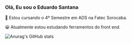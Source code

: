 ### Olá, Eu sou o Eduardo Santana


📖 Estou cursando o 4º Semestre em ADS na Fatec Sorocaba.

😀 Atualmente estou estudando ferramentos do front end.

![Anurag's GitHub stats](https://github-readme-stats.vercel.app/api?username=edusantanaw&show_icons=true&theme=radical)
